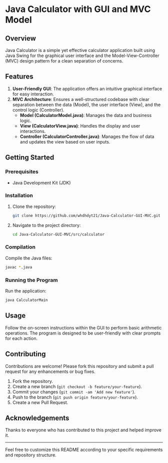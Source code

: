 # Java Calculator with GUI and MVC Model

## Overview
Java Calculator is a simple yet effective calculator application built using Java Swing for the graphical user interface and the Model-View-Controller (MVC) design pattern for a clean separation of concerns.

## Features
1. **User-Friendly GUI**: The application offers an intuitive graphical interface for easy interaction.
2. **MVC Architecture**: Ensures a well-structured codebase with clear separation between the data (Model), the user interface (View), and the control logic (Controller).
   - **Model (CalculatorModel.java)**: Manages the data and business logic.
   - **View (CalculatorView.java)**: Handles the display and user interactions.
   - **Controller (CalculatorController.java)**: Manages the flow of data and updates the view based on user inputs.

## Getting Started

### Prerequisites
- Java Development Kit (JDK)

### Installation
1. Clone the repository:
    ```bash
    git clone https://github.com/whdhdyt21/Java-Calculator-GUI-MVC.git
    ```
2. Navigate to the project directory:
    ```bash
    cd Java-Calculator-GUI-MVC/src/calculator
    ```

### Compilation
Compile the Java files:
```bash
javac *.java
```

### Running the Program
Run the application:
```bash
java CalculatorMain
```

## Usage
Follow the on-screen instructions within the GUI to perform basic arithmetic operations. The program is designed to be user-friendly with clear prompts for each action.

## Contributing
Contributions are welcome! Please fork this repository and submit a pull request for any enhancements or bug fixes.

1. Fork the repository.
2. Create a new branch (`git checkout -b feature/your-feature`).
3. Commit your changes (`git commit -am 'Add new feature'`).
4. Push to the branch (`git push origin feature/your-feature`).
5. Create a new Pull Request.

## Acknowledgements
Thanks to everyone who has contributed to this project and helped improve it.

---

Feel free to customize this README according to your specific requirements and repository structure.
